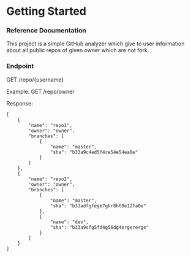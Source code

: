 # Getting Started

### Reference Documentation
This project is a simple GitHub analyzer which give to user information about all public repos of given owner which are not fork.

### Endpoint

GET /repo/{username}

Example:
GET /repo/owner

Response:

    [
        {
            "name": "repo1",
            "owner": "owner",
            "branches": [
                {
                    "name": "master",
                    "sha": "b33a9c4ed5f4re54e54ea0e"
                }
            ]
        },
        {
            "name": "repo2",
            "owner": "owner",
            "branches": [
                {
                    "name": "master",
                    "sha": "b33adfgfege7ghr8ht8e12fa0e"
                },
                {
                    "name": "dev",
                    "sha": "b33a9sfg5fd4g56dg4ergererge"
                }
            ]
        }
    ]
